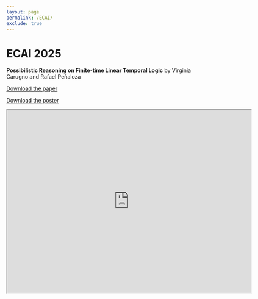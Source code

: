 ```yaml
---
layout: page
permalink: /ECAI/
exclude: true
---
```


<h1> ECAI 2025 </h1>

<p>
  <b>Possibilistic Reasoning on Finite-time Linear Temporal Logic</b> by Virginia Carugno and Rafael Peñaloza
</p>
<p>
  <a href="https://drive.google.com/file/d/1ZtJrs4KEEfbz8NbkrVoqzeQh8gOf4Mrc/view?usp=drive_link">Download the paper</a>
</p>
<p>
  <a href="https://drive.google.com/file/d/1xzQ5RPzYgehlFU39mCiSLQyn5eJtLBGZ/view?usp=drive_link">Download the poster</a>
</p>

<iframe src="https://drive.google.com/file/d/1xzQ5RPzYgehlFU39mCiSLQyn5eJtLBGZ/preview" width="640" height="480" allow="autoplay"></iframe>
